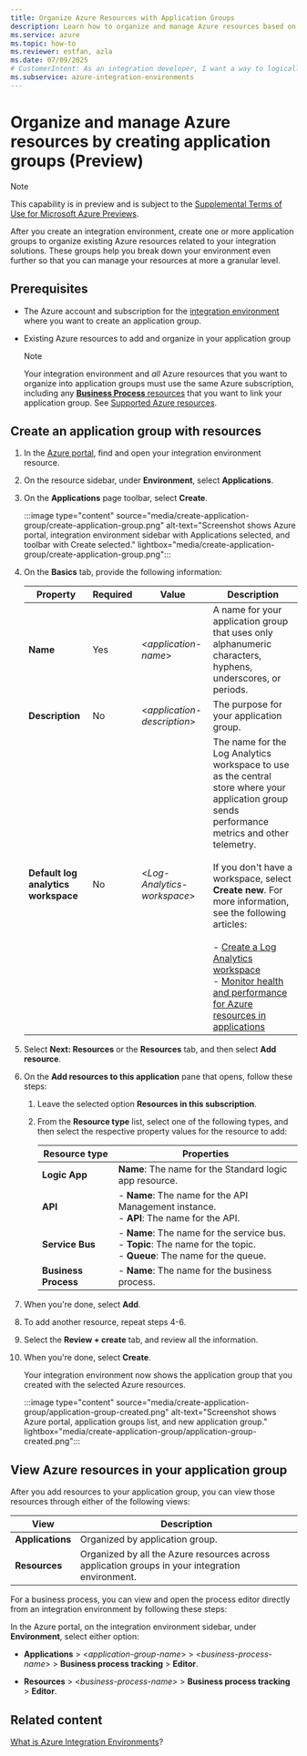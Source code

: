```yaml
---
title: Organize Azure Resources with Application Groups
description: Learn how to organize and manage Azure resources based on your integration solutions by creating application groups.
ms.service: azure
ms.topic: how-to
ms.reviewer: estfan, azla
ms.date: 07/09/2025
# CustomerIntent: As an integration developer, I want a way to logically organize and manage the Azure resources related to my organization's integration solutions.
ms.subservice: azure-integration-environments
---
```


# Organize and manage Azure resources by creating application groups (Preview)

> [!NOTE]
>
> This capability is in preview and is subject to the 
> [Supplemental Terms of Use for Microsoft Azure Previews](https://azure.microsoft.com/support/legal/preview-supplemental-terms/).

After you create an integration environment, create one or more application groups to organize existing Azure resources related to your integration solutions. These groups help you break down your environment even further so that you can manage your resources at more a granular level.

## Prerequisites

- The Azure account and subscription for the [integration environment](create-integration-environment.md) where you want to create an application group.

- Existing Azure resources to add and organize in your application group

  > [!NOTE]
  >
  > Your integration environment and *all* Azure resources that you want to organize 
  > into application groups must use the same Azure subscription, including any 
  > [**Business Process** resources](../business-process-tracking/overview.md) 
  > that you want to link your application group. See 
  > [Supported Azure resources](overview.md#supported-resources).

<a name="create-application-group"></a>

## Create an application group with resources

1. In the [Azure portal](https://portal.azure.com), find and open your integration environment resource.

1. On the resource sidebar, under **Environment**, select **Applications**.

1. On the **Applications** page toolbar, select **Create**.

   :::image type="content" source="media/create-application-group/create-application-group.png" alt-text="Screenshot shows Azure portal, integration environment sidebar with Applications selected, and toolbar with Create selected." lightbox="media/create-application-group/create-application-group.png":::

1. On the **Basics** tab, provide the following information:

   | Property | Required | Value | Description |
   |----------|----------|-------|-------------|
   | **Name** | Yes | <*application-name*> | A name for your application group that uses only alphanumeric characters, hyphens, underscores, or periods. |
   | **Description** | No | <*application-description*> | The purpose for your application group. |
   | **Default log analytics workspace** | No | <*Log-Analytics-workspace*> | The name for the Log Analytics workspace to use as the central store where your application group sends performance metrics and other telemetry. <br><br>If you don't have a workspace, select **Create new**. For more information, see the following articles: <br><br>- [Create a Log Analytics workspace](/azure/azure-monitor/logs/quick-create-workspace?tabs=azure-portal) <br>- [Monitor health and performance for Azure resources in applications](monitor-resources-create-alerts.md) |

1. Select **Next: Resources** or the **Resources** tab, and then select **Add resource**.

1. On the **Add resources to this application** pane that opens, follow these steps:

   1. Leave the selected option **Resources in this subscription**.

   1. From the **Resource type** list, select one of the following types, and then select the respective property values for the resource to add:

      | Resource type | Properties |
      |---------------|------------|
      | **Logic App** | **Name**: The name for the Standard logic app resource. |
      | **API** | - **Name**: The name for the API Management instance. <br>- **API**: The name for the API. |
      | **Service Bus** | - **Name**: The name for the service bus. <br>- **Topic**: The name for the topic. <br>- **Queue**: The name for the queue. |
      | **Business Process** | - **Name**: The name for the business process. |

1. When you're done, select **Add**.

1. To add another resource, repeat steps 4-6.

1. Select the **Review + create** tab, and review all the information.

1. When you're done, select **Create**.

   Your integration environment now shows the application group that you created with the selected Azure resources.

   :::image type="content" source="media/create-application-group/application-group-created.png" alt-text="Screenshot shows Azure portal, application groups list, and new application group." lightbox="media/create-application-group/application-group-created.png":::

## View Azure resources in your application group

After you add resources to your application group, you can view those resources through either of the following views:

| View | Description |
|------|-------------|
| **Applications** | Organized by application group. |
| **Resources** | Organized by all the Azure resources across application groups in your integration environment. |

For a business process, you can view and open the process editor directly from an integration environment by following these steps:

In the Azure portal, on the integration environment sidebar, under **Environment**, select either option: 

- **Applications** > <*application-group-name*> > <*business-process-name*> > **Business process tracking** > **Editor**.

- **Resources** > <*business-process-name*> > **Business process tracking** > **Editor**.

## Related content

[What is Azure Integration Environments](overview.md)?
